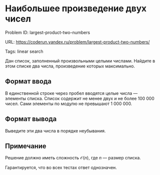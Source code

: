 # Наибольшее произведение двух чисел

Problem ID: largest-product-two-numbers

URL: https://coderun.yandex.ru/problem/largest-product-two-numbers/

Tags: linear search

Дан список, заполненный произвольными целыми числами. Найдите в этом списке два числа, произведение которых максимально.


## Формат ввода

В единственной строке через пробел вводятся целые числа — элементы списка. Список содержит не менее двух и не более 100 000 чисел. Сами элементы по модулю не превышают 1 000 000.


## Формат вывода

Выведите эти два числа в порядке неубывания.


## Примечание

Решение должно иметь сложность $\mathcal{O}(n)$, где $n$ — размер списка.

Гарантируется, что во всех тестах ответ однозначен.

